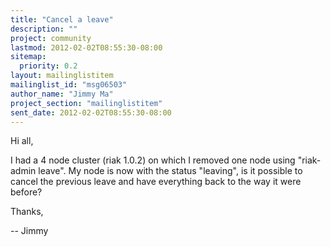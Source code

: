 ```yaml
---
title: "Cancel a leave"
description: ""
project: community
lastmod: 2012-02-02T08:55:30-08:00
sitemap:
  priority: 0.2
layout: mailinglistitem
mailinglist_id: "msg06503"
author_name: "Jimmy Ma"
project_section: "mailinglistitem"
sent_date: 2012-02-02T08:55:30-08:00
---
```



Hi all,

I had a 4 node cluster (riak 1.0.2) on which I removed one node using
"riak-admin leave".
My node is now with the status "leaving", is it possible to cancel the
previous leave and have everything back to the way it were before?

Thanks,

-- 
Jimmy
